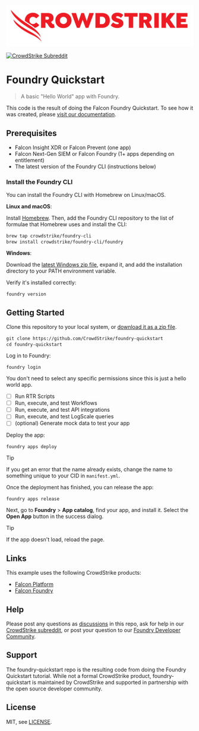 ![CrowdStrike](/images/cs-logo.png)

[![CrowdStrike Subreddit](https://img.shields.io/badge/-r%2Fcrowdstrike-white?logo=reddit&labelColor=gray&link=https%3A%2F%2Freddit.com%2Fr%2Fcrowdstrike)](https://reddit.com/r/crowdstrike)<br/>

# Foundry Quickstart

> A basic "Hello World" app with Foundry.

This code is the result of doing the Falcon Foundry Quickstart. To see how it was created, please [visit our documentation](https://falcon.crowdstrike.com/login/?unilogin=true&next=/documentation/page/p3e6b484/foundry-quickstart).

## Prerequisites

- Falcon Insight XDR or Falcon Prevent (one app)
- Falcon Next-Gen SIEM or Falcon Foundry (1+ apps depending on entitlement)
- The latest version of the Foundry CLI (instructions below)

### Install the Foundry CLI

You can install the Foundry CLI with Homebrew on Linux/macOS.

**Linux and macOS**:

Install [Homebrew](https://docs.brew.sh/Installation). Then, add the Foundry CLI repository to the list of formulae that Homebrew uses and install the CLI:

```shell
brew tap crowdstrike/foundry-cli
brew install crowdstrike/foundry-cli/foundry
```

**Windows**:

Download the [latest Windows zip file](https://assets.foundry.crowdstrike.com/cli/latest/foundry_Windows_x86_64.zip), expand it, and add the installation directory to your PATH environment variable.

Verify it's installed correctly:

```shell
foundry version
```

## Getting Started

Clone this repository to your local system, or [download it as a zip file](https://github.com/CrowdStrike/foundry-quickstart/archive/refs/heads/main.zip).

```shell
git clone https://github.com/CrowdStrike/foundry-quickstart
cd foundry-quickstart
```

Log in to Foundry:

```shell
foundry login
```

You don't need to select any specific permissions since this is just a hello world app.

- [ ] Run RTR Scripts
- [ ] Run, execute, and test Workflows
- [ ] Run, execute, and test API integrations
- [ ] Run, execute, and test LogScale queries
- [ ] (optional) Generate mock data to test your app

Deploy the app:

```shell
foundry apps deploy
```

> [!TIP]
> If you get an error that the name already exists, change the name to something unique to your CID in `manifest.yml`.

Once the deployment has finished, you can release the app:

```shell
foundry apps release
```

Next, go to **Foundry** > **App catalog**, find your app, and install it. Select the **Open App** button in the success dialog.

> [!TIP]
> If the app doesn't load, reload the page.

## Links

This example uses the following CrowdStrike products:

* [Falcon Platform](https://www.crowdstrike.com/platform/)
* [Falcon Foundry](https://www.crowdstrike.com/platform/next-gen-siem/falcon-foundry/)

## Help

Please post any questions as [discussions](https://github.com/CrowdStrike/foundry-quickstart/discussions) in this repo, ask for help in our [CrowdStrike subreddit](https://www.reddit.com/r/crowdstrike/), or post your question to our [Foundry Developer Community](https://community.crowdstrike.com/groups/foundry-developer-community-82).

## Support

The foundry-quickstart repo is the resulting code from doing the Foundry Quickstart tutorial. While not a formal CrowdStrike product, foundry-quickstart is maintained by CrowdStrike and supported in partnership with the open source developer community.

## License

MIT, see [LICENSE](LICENSE).

